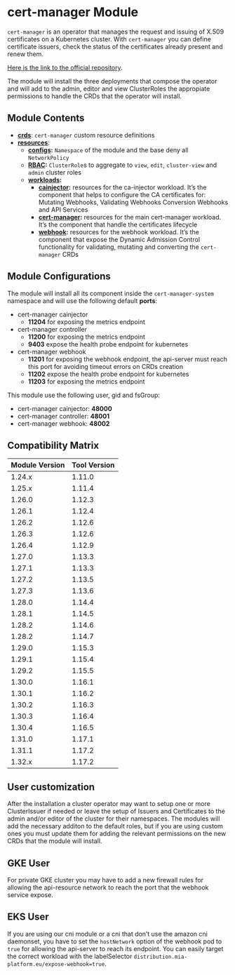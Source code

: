 # cert-manager Module

`cert-manager` is an operator that manages the request and issuing of X.509 certificates on a Kubernetes cluster.
With `cert-manager` you can define certificate issuers, check the status of the certificates already present and
renew them.

[Here is the link to the official repository].

The module will install the three deployments that compose the operator and will add to the admin, editor and view
ClusterRoles the appropiate permissions to handle the CRDs that the operator will install.

## Module Contents

- **[crds](./base/crds)**: `cert-manager` custom resource definitions
- **[resources](./base/resources)**:
  - **[configs](./base/resources/configs):** `Namespace` of the module and the base deny all `NetworkPolicy`
  - **[RBAC](./base/resources/rbac):** `ClusterRole`s to aggregate to `view`, `edit`, `cluster-view` and `admin`
			cluster roles
  - **[workloads](./base/resources/workloads):**
    - **[cainjector](./base/resources/workloads/cainjector):** resources for the ca-injector workload. It’s the component
				that helps to configure the CA certificates for: Mutating Webhooks, Validating Webhooks Conversion Webhooks
				and API Services
    - **[cert-manager](./base/resources/workloads/cert-manager):** resources for the main cert-manager workload. It’s the
				component that handle the certificates lifecycle
    - **[webhook](./base/resources/workloads/webhook):** resources for the webhook workload. It’s the component that
				expose the Dynamic Admission Control functionality for validating, mutating  and converting the `cert-manager`
				CRDs

## Module Configurations

The module will install all its component inside the `cert-manager-system` namespace and will use the following
default **ports**:

- cert-manager cainjector
  - **11204** for exposing the metrics endpoint
- cert-manager controller
  - **11200** for exposing the metrics endpoint
  - **9403** expose the health probe endpoint for kubernetes
- cert-manager webhook
  - **11201** for exposing the webhook endpoint, the api-server must reach this port for avoiding timeout errors on
		CRDs creation
  - **11202** expose the health probe endpoint for kubernetes
  - **11203** for exposing the metrics endpoint

This module use the following user, gid and fsGroup:

- cert-manager cainjector: **48000**
- cert-manager controller: **48001**
- cert-manager webhook: **48002**

## Compatibility Matrix

| Module Version | Tool Version   |
|----------------|----------------|
| 1.24.x         | 1.11.0         |
| 1.25.x         | 1.11.4         |
| 1.26.0         | 1.12.3         |
| 1.26.1         | 1.12.4         |
| 1.26.2         | 1.12.6         |
| 1.26.3         | 1.12.6         |
| 1.26.4         | 1.12.9         |
| 1.27.0         | 1.13.3         |
| 1.27.1         | 1.13.3         |
| 1.27.2         | 1.13.5         |
| 1.27.3         | 1.13.6         |
| 1.28.0         | 1.14.4         |
| 1.28.1         | 1.14.5         |
| 1.28.2         | 1.14.6         |
| 1.28.2         | 1.14.7         |
| 1.29.0         | 1.15.3         |
| 1.29.1         | 1.15.4         |
| 1.29.2         | 1.15.5         |
| 1.30.0         | 1.16.1         |
| 1.30.1         | 1.16.2         |
| 1.30.2         | 1.16.3         |
| 1.30.3         | 1.16.4         |
| 1.30.4         | 1.16.5         |
| 1.31.0         | 1.17.1         |
| 1.31.1         | 1.17.2         |
| 1.32.x         | 1.17.2         |

## User customization

After the installation a cluster operator may want to setup one or more ClusterIssuer if needed or leave the setup
of Issuers and Certificates to the admin and/or editor of the cluster for their namespaces. The modules will add
the necessary additon to the default roles, but if you are using custom ones you must update them for adding
the relevant permissions on the new CRDs that the module will install.

## GKE User

For private GKE cluster you may have to add a new firewall rules for allowing the api-resource network to reach the
port that the webhook service expose.

## EKS User

If you are using our cni module or a cni that don’t use the amazon cni daemonset, you have to set the `hostNetwork`
option of the webhook pod to `true` for allowing the api-server to reach its endpoint. You can easily target the correct
workload with the labelSelector `distribution.mia-platform.eu/expose-webhook=true`.

[Here is the link to the official repository]: https://github.com/cert-manager/cert-manager
	"cert-manager GitHub Repository"
